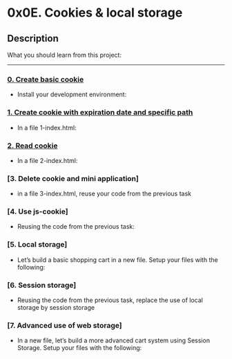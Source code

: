 # 0x0E. Cookies & local storage

## Description

What you should learn from this project:

---

### [0. Create basic cookie](./package.json)

* Install your development environment:

### [1. Create cookie with expiration date and specific path](./1-index.html)

* In a file 1-index.html:

### [2. Read cookie](./2-index.html)

* In a file 2-index.html:

### [3. Delete cookie and mini application]

* in a file 3-index.html, reuse your code from the previous task

### [4. Use js-cookie]

* Reusing the code from the previous task:

### [5. Local storage]

* Let’s build a basic shopping cart in a new file. Setup your files with the following:

### [6. Session storage]

* Reusing the code from the previous task, replace the use of local storage by session storage

### [7. Advanced use of web storage]

* In a new file, let’s build a more advanced cart system using Session Storage. Setup your files with the following:

